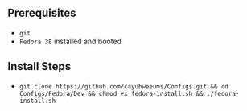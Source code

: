 ## Prerequisites
- `git`
- `Fedora 38` installed and booted

## Install Steps
- `git clone https://github.com/cayubweeums/Configs.git && cd Configs/Fedora/Dev && chmod +x fedora-install.sh && ./fedora-install.sh`
